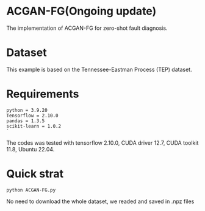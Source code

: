 # ACGAN-FG(Ongoing update)
The implementation of ACGAN-FG for zero-shot fault diagnosis.  

# Dataset
This example is based on the Tennessee-Eastman Process (TEP)  dataset.

# Requirements 
```
python = 3.9.20
Tensorflow = 2.10.0
pandas = 1.3.5
scikit-learn = 1.0.2                                                                                                     `
```
The codes was tested with tensorflow 2.10.0, CUDA driver 12.7, CUDA toolkit 11.8, Ubuntu 22.04.

# Quick strat

```
python ACGAN-FG.py
```
No need to download the whole dataset, we readed and saved in .npz files
